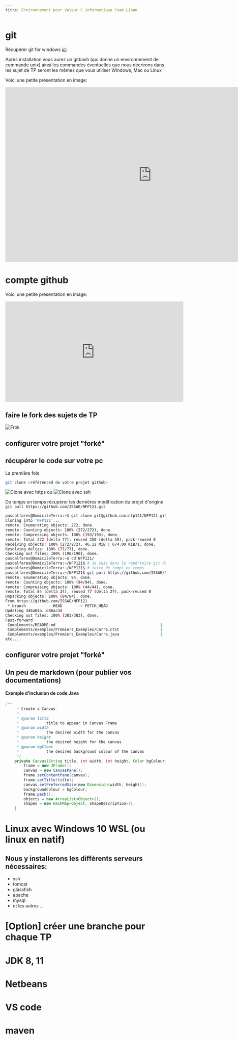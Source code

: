 ```yaml
---
titre: Environnement pour Valeur C informatique Cnam Liban
---
```


# git

Récupérer git for windows [ici](https://git-scm.com/download/win)

Après installation vous aurez un gitbash (qui donne un environnement de commande unix) ainsi les commandes éventuelles que nous décrirons dans les sujet de TP seront les mêmes que vous utiliser Windows, Mac ou Linux

Voici une petite présentation en image:

<iframe src="https://docs.google.com/presentation/d/e/2PACX-1vR4hsKqnQNMa382iRIQf3OMeB8UlcpIPEDWckhoYNScudIC-wEwpDKZ_ldkXxh8m8rULWklnkEzkE_s/embed?start=false&loop=false&delayms=3000" frameborder="0" width="918" height="549" allowfullscreen="true" mozallowfullscreen="true" webkitallowfullscreen="true"></iframe>


# compte github

Voici une petite présentation en image:

<iframe width="560" height="315" src="https://www.youtube.com/embed/NHA9jiZ2fHE" frameborder="0" allow="accelerometer; autoplay; encrypted-media; gyroscope; picture-in-picture" allowfullscreen></iframe>

## faire le fork des sujets de TP

![Frok](img/fork.png)

## configurer votre projet "forké"

## récupérer le code sur votre pc

La première fois
```bash
git clone <référenced de votre projet github>
```
![Clone avec https](img/cloneWithHttps.PNG) ou ![Clone avec ssh](img/cloneWithSSH.PNG)

De temps en temps récupérer les dernières modification du projet d'origine  ``` git pull https://github.com/ISSAE/NFP121.git```


```bash
pascalfares@DomicileTerra:~$ git clone git@github.com:nfp121/NFP121.git
Cloning into 'NFP121'...
remote: Enumerating objects: 272, done.
remote: Counting objects: 100% (272/272), done.
remote: Compressing objects: 100% (193/193), done.
remote: Total 272 (delta 77), reused 250 (delta 59), pack-reused 0
Receiving objects: 100% (272/272), 46.12 MiB | 674.00 KiB/s, done.
Resolving deltas: 100% (77/77), done.
Checking out files: 100% (190/190), done.
pascalfares@DomicileTerra:~$ cd NFP121/
pascalfares@DomicileTerra:~/NFP121$ # Je suis dans le répértoire git de travail
pascalfares@DomicileTerra:~/NFP121$ # faire de temps en temps
pascalfares@DomicileTerra:~/NFP121$ git pull https://github.com/ISSAE/NFP121.git
remote: Enumerating objects: 94, done.
remote: Counting objects: 100% (94/94), done.
remote: Compressing objects: 100% (44/44), done.
remote: Total 84 (delta 34), reused 77 (delta 27), pack-reused 0
Unpacking objects: 100% (84/84), done.
From https://github.com/ISSAE/NFP121
 * branch            HEAD       -> FETCH_HEAD
Updating 346a04a..d86ac3d
Checking out files: 100% (383/383), done.
Fast-forward
 Complements/README.md                                              |   0
 Complements/exemples/Premiers_Exemples/Carre.ctxt                  |   9 +
 Complements/exemples/Premiers_Exemples/Carre.java                  |  22 ++
etc....
```

## configurer votre projet "forké"

## Un peu de markdown (pour publier vos documentations)

#### Exemple d'inclusion de code Java

```java
/**
     * Create a Canvas.
     * 
     * @param title
     *            title to appear in Canvas Frame
     * @param width
     *            the desired width for the canvas
     * @param height
     *            the desired height for the canvas
     * @param bgClour
     *            the desired background colour of the canvas
     */
    private Canvas(String title, int width, int height, Color bgColour) {
        frame = new JFrame();
        canvas = new CanvasPane();
        frame.setContentPane(canvas);
        frame.setTitle(title);
        canvas.setPreferredSize(new Dimension(width, height));
        backgroundColour = bgColour;
        frame.pack();
        objects = new ArrayList<Object>();
        shapes = new HashMap<Object, ShapeDescription>();
    }
```
# Linux avec Windows 10 WSL (ou linux en natif)

## Nous y installerons les différents serveurs nécessaires:

* ssh
* tomcat
* glassfish
* apache
* mysql
* et les autres ...

# [Option] créer une branche pour chaque TP

# JDK 8, 11

# Netbeans

# VS code

# maven
